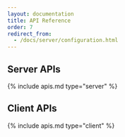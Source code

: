 ```yaml
---
layout: documentation
title: API Reference
order: 7
redirect_from:
  - /docs/server/configuration.html
---
```


## Server APIs

{% include apis.md type="server" %}

## Client APIs

{% include apis.md type="client" %}

